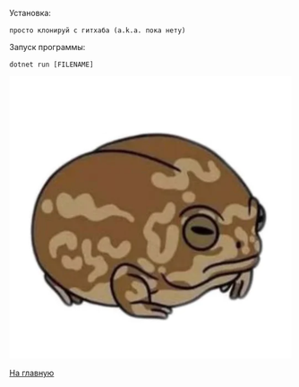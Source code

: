 Установка:
```
просто клонируй с гитхаба (a.k.a. пока нету)
```

Запуск программы:
```
dotnet run [FILENAME]
```

![alt_text](./img/frog2.png)

[На главную]({{site.baseurl}})
